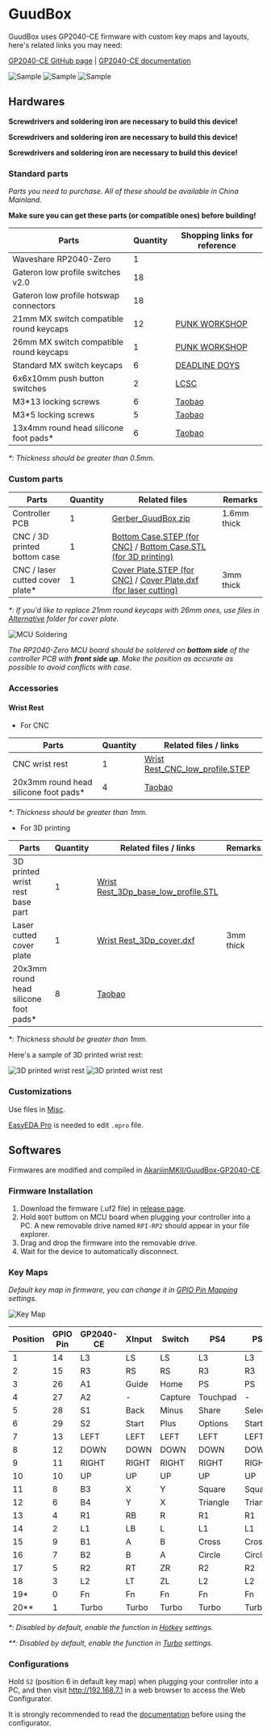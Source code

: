 # GuudBox

GuudBox uses GP2040-CE firmware with custom key maps and layouts, here's related links you may need:

[GP2040-CE GitHub page](https://github.com/OpenStickCommunity/GP2040-CE) | [GP2040-CE documentation](https://gp2040-ce.info/introduction)

![Sample](.doc/sample_1.jpg)
![Sample](.doc/sample_2.jpg)
![Sample](.doc/sample_3.jpg)

## Hardwares

__Screwdrivers and soldering iron are necessary to build this device!__

__Screwdrivers and soldering iron are necessary to build this device!__

__Screwdrivers and soldering iron are necessary to build this device!__

### Standard parts

_Parts you need to purchase. All of these should be available in China Mainland._

__Make sure you can get these parts (or compatible ones) before building!__

| Parts                                   | Quantity | Shopping links for reference                                      |
| --------------------------------------- | -------- | ----------------------------------------------------------------- |
| Waveshare RP2040-Zero                   | 1        |                                                                   |
| Gateron low profile switches v2.0       | 18       |                                                                   |
| Gateron low profile hotswap connectors  | 18       |                                                                   |
| 21mm MX switch compatible round keycaps | 12       | [PUNK WORKSHOP](https://item.taobao.com/item.htm?id=684778888971) |
| 26mm MX switch compatible round keycaps | 1        | [PUNK WORKSHOP](https://item.taobao.com/item.htm?id=684778888971) |
| Standard MX switch keycaps              | 6        | [DEADLINE DOYS](https://item.taobao.com/item.htm?id=705145796401) |
| 6x6x10mm push button switches           | 2        | [LCSC](https://item.szlcsc.com/580446.html)                       |
| M3*13 locking screws                    | 6        | [Taobao](https://detail.tmall.com/item.htm?id=714800474141)       |
| M3*5 locking screws                     | 5        | [Taobao](https://detail.tmall.com/item.htm?id=714800474141)       |
| 13x4mm round head silicone foot pads*   | 6        | [Taobao](https://item.taobao.com/item.htm?id=579251575258)        |

_*: Thickness should be greater than 0.5mm._

### Custom parts

| Parts                           | Quantity | Related files                                                                                                         | Remarks       |
| ------------------------------- | -------- | --------------------------------------------------------------------------------------------------------------------- | ------------- |
| Controller PCB                  | 1        | [Gerber_GuudBox.zip](PCB/Gerber_GuudBox.zip)                                                                          | 1.6mm thick   |
| CNC / 3D printed bottom case    | 1        | [Bottom Case.STEP (for CNC)](Case/Bottom%20Case.STEP) / [Bottom Case.STL (for 3D printing)](Case/Bottom%20Case.STL)   |               |
| CNC / laser cutted cover plate* | 1        | [Cover Plate.STEP (for CNC)](Case/Cover%20Plate.STEP) / [Cover Plate.dxf (for laser cutting)](Case/Cover%20Plate.dxf) | 3mm thick     |

_*: If you'd like to replace 21mm round keycaps with 26mm ones, use files in [Alternative](/Case/Alternative) folder for cover plate._

![MCU Soldering](.doc/mcu_soldering.png)

_The RP2040-Zero MCU board should be soldered on __bottom side__ of the controller PCB with __front side up__. Make the position as accurate as possible to avoid conflicts with case._

### Accessories

#### Wrist Rest

- For CNC

| Parts                                 | Quantity | Related files / links                                                            |
| ------------------------------------- | -------- | -------------------------------------------------------------------------------- |
| CNC wrist rest                        | 1        | [Wrist Rest_CNC_low_profile.STEP](Accessories/Wrist%20Rest_CNC_low_profile.STEP) |
| 20x3mm round head silicone foot pads* | 4        | [Taobao](https://item.taobao.com/item.htm?id=579128426494)                       |

_*: Thickness should be greater than 1mm._

- For 3D printing

| Parts                                 | Quantity | Related files / links                                                                    | Remarks       |
| ------------------------------------- | -------- | ---------------------------------------------------------------------------------------- | ------------- |
| 3D printed wrist rest base part       | 1        | [Wrist Rest_3Dp_base_low_profile.STL](Accessories/Wrist%20Rest_3Dp_base_low_profile.STL) |               |
| Laser cutted cover plate              | 1        | [Wrist Rest_3Dp_cover.dxf](Accessories/Wrist%20Rest_3Dp_cover.dxf)                       | 3mm thick     |
| 20x3mm round head silicone foot pads* | 8        | [Taobao](https://item.taobao.com/item.htm?id=579128426494)                               |               |

_*: Thickness should be greater than 1mm._

Here's a sample of 3D printed wrist rest:

![3D printed wrist rest](.doc/sample_4.jpg)
![3D printed wrist rest](.doc/sample_5.jpg)

### Customizations

Use files in [Misc](/Misc).

[EasyEDA Pro](https://pro.easyeda.com/editor) is needed to edit `.epro` file.

## Softwares

Firmwares are modified and compiled in [AkariiinMKII/GuudBox-GP2040-CE](https://github.com/AkariiinMKII/GuudBox-GP2040-CE).

### Firmware Installation

1. Download the firmware (.uf2 file) in [release page](https://github.com/AkariiinMKII/GuudBox/releases).
2. Hold `BOOT` buttom on MCU board when plugging your controller into a PC. A new removable drive named `RPI-RP2` should appear in your file explorer.
3. Drag and drop the firmware into the removable drive.
4. Wait for the device to automatically disconnect.

### Key Maps

_Default key map in firmware, you can change it in [GPIO Pin Mapping](https://gp2040-ce.info/web-configurator/menu-pages/gpio-pin-mapping) settings._

![Key Map](.doc/key_map.png)

| Position | GPIO Pin | GP2040-CE  | XInput | Switch  | PS4          | PS3          | DirectInput  | Arcade |
| -------- | -------- | ---------- | ------ | ------- | ------------ | ------------ | ------------ | ------ |
| 1        | 14       | L3         | LS     | LS      | L3           | L3           | 11           | LS     |
| 2        | 15       | R3         | RS     | RS      | R3           | R3           | 12           | RS     |
| 3        | 26       | A1         | Guide  | Home    | PS           | PS           | 13           | Home   |
| 4        | 27       | A2         | -      | Capture | Touchpad     | -            | 14           | -      |
| 5        | 28       | S1         | Back   | Minus   | Share        | Select       | 9            | Coin   |
| 6        | 29       | S2         | Start  | Plus    | Options      | Start        | 10           | Start  |
| 7        | 13       | LEFT       | LEFT   | LEFT    | LEFT         | LEFT         | LEFT         | LEFT   |
| 8        | 12       | DOWN       | DOWN   | DOWN    | DOWN         | DOWN         | DOWN         | DOWN   |
| 9        | 11       | RIGHT      | RIGHT  | RIGHT   | RIGHT        | RIGHT        | RIGHT        | RIGHT  |
| 10       | 10       | UP         | UP     | UP      | UP           | UP           | UP           | UP     |
| 11       | 8        | B3         | X      | Y       | Square       | Square       | 1            | P1     |
| 12       | 6        | B4         | Y      | X       | Triangle     | Triangle     | 4            | P2     |
| 13       | 4        | R1         | RB     | R       | R1           | R1           | 6            | P3     |
| 14       | 2        | L1         | LB     | L       | L1           | L1           | 5            | P4     |
| 15       | 9        | B1         | A      | B       | Cross        | Cross        | 2            | K1     |
| 16       | 7        | B2         | B      | A       | Circle       | Circle       | 3            | K2     |
| 17       | 5        | R2         | RT     | ZR      | R2           | R2           | 8            | K3     |
| 18       | 3        | L2         | LT     | ZL      | L2           | L2           | 7            | K4     |
| 19*      | 0        | Fn         | Fn     | Fn      | Fn           | Fn           | Fn           | Fn     |
| 20**     | 1        | Turbo      | Turbo  | Turbo   | Turbo        | Turbo        | Turbo        | Turbo  |

_*: Disabled by default, enable the function in [Hotkey](https://gp2040-ce.info/web-configurator/menu-pages/settings#hotkey-settings) settings._

_**: Disabled by default, enable the function in [Turbo](https://gp2040-ce.info/add-ons/turbo) settings._

### Configurations

Hold `S2` (position 6 in default key map) when plugging your controller into a PC, and then visit <http://192.168.7.1> in a web browser to access the Web Configurator.

It is strongly recommended to read the [documentation](https://gp2040-ce.info/web-configurator/) before using the configurator.
